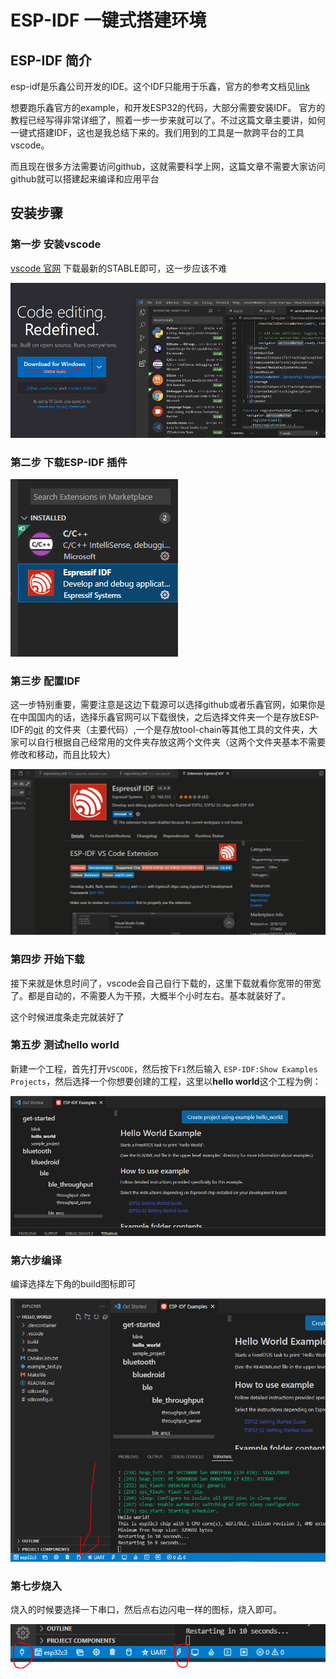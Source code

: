 #  ESP-IDF 一键式搭建环境

##  ESP-IDF 简介

esp-idf是乐鑫公司开发的IDE。这个IDF只能用于乐鑫，官方的参考文档见[link](https://docs.espressif.com/projects/esp-idf/zh_CN/latest/esp32c3/get-started/linux-macos-setup.html)

想要跑乐鑫官方的example，和开发ESP32的代码，大部分需要安装IDF。 官方的教程已经写得非常详细了，照着一步一步来就可以了。不过这篇文章主要讲，如何一键式搭建IDF，这也是我总结下来的。我们用到的工具是一款跨平台的工具vscode。

而且现在很多方法需要访问github，这就需要科学上网，这篇文章不需要大家访问github就可以搭建起来编译和应用平台

## 安装步骤

### 第一步 安装vscode

[vscode 官网](https://code.visualstudio.com/) 下载最新的STABLE即可，这一步应该不难

![image-20220322221744202](images\image-20220322221744202.png)

###  第二步 下载ESP-IDF 插件

![image-20220322222627231](images\image-20220322222627231.png)

### 第三步 配置IDF

这一步特别重要，需要注意是这边下载源可以选择github或者乐鑫官网，如果你是在中国国内的话，选择乐鑫官网可以下载很快，之后选择文件夹一个是存放ESP-IDF的[git](https://github.com/espressif/esp-idf) 的文件夹（主要代码）,一个是存放tool-chain等其他工具的文件夹，大家可以自行根据自己经常用的文件夹存放这两个文件夹（这两个文件夹基本不需要修改和移动，而且比较大）

![动画](images\动画.gif)

### 第四步 开始下载
接下来就是休息时间了，vscode会自己自行下载的，这里下载就看你宽带的带宽了。都是自动的，不需要人为干预，大概半个小时左右。基本就装好了。

这个时候进度条走完就装好了

### 第五步 测试hello world

新建一个工程，首先打开`VSCODE`，然后按下`F1`然后输入 `ESP-IDF:Show Examples Projects`，然后选择一个你想要创建的工程，这里以**hello world**这个工程为例：



![image-20220322231953083](images/image-20220322231953083.png)

###  第六步编译

编译选择左下角的build图标即可

![image-20220322232142125](images/image-20220322232142125.png)

###  第七步烧入

烧入的时候要选择一下串口，然后点右边闪电一样的图标，烧入即可。

![image-20220322232913465](images/image-20220322232913465.png)